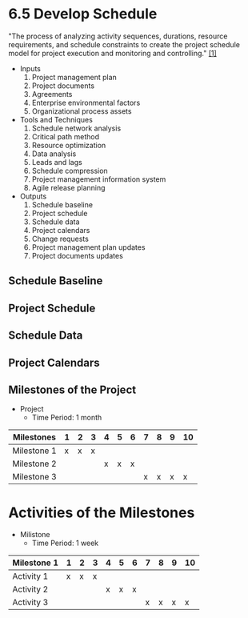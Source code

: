 # 6.5 Develop Schedule

"The process of analyzing activity sequences, durations, resource requirements,
and schedule constraints to create the project schedule model for project
execution and monitoring and controlling." [[1]](../home.md#references)

- Inputs
  1. Project management plan
  2. Project documents
  3. Agreements
  4. Enterprise environmental factors
  5. Organizational process assets
- Tools and Techniques
  1. Schedule network analysis
  2. Critical path method
  3. Resource optimization
  4. Data analysis
  5. Leads and lags
  6. Schedule compression
  7. Project management information system
  8. Agile release planning
- Outputs
  1. Schedule baseline
  2. Project schedule
  3. Schedule data
  4. Project calendars
  5. Change requests
  6. Project management plan updates
  7. Project documents updates

## Schedule Baseline

## Project Schedule

## Schedule Data

## Project Calendars

## Milestones of the Project

- Project
  - Time Period: 1 month

| Milestones  | 1   | 2   | 3   | 4   | 5   | 6   | 7   | 8   | 9   | 10  |
| ----------- | --- | --- | --- | --- | --- | --- | --- | --- | --- | --- |
| Milestone 1 | x   | x   | x   |     |     |     |     |     |     |     |
| Milestone 2 |     |     |     | x   | x   | x   |     |     |     |     |
| Milestone 3 |     |     |     |     |     |     | x   | x   | x   | x   |

# Activities of the Milestones

- Milistone
  - Time Period: 1 week

| Milestone 1 | 1   | 2   | 3   | 4   | 5   | 6   | 7   | 8   | 9   | 10  |
| ----------- | --- | --- | --- | --- | --- | --- | --- | --- | --- | --- |
| Activity 1  | x   | x   | x   |     |     |     |     |     |     |     |
| Activity 2  |     |     |     | x   | x   | x   |     |     |     |     |
| Activity 3  |     |     |     |     |     |     | x   | x   | x   | x   |
